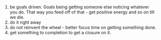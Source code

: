 1. be goals driven. Goals being getting someone else noticing whatever you do. That way you feed off of that - get positive energy and so on till we die.
1. do it right away
1. do not reinvent the wheel - better focus time on getting something done.
1. get something to completion to get a closure on it.
